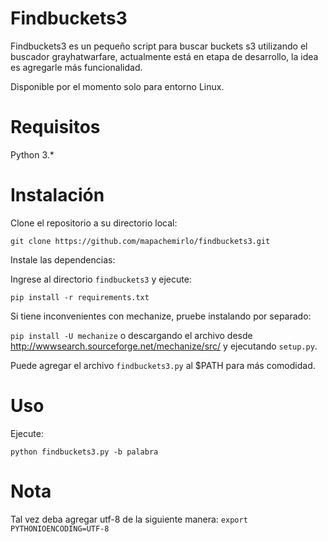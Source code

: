 # Findbuckets3
Findbuckets3 es un pequeño script para buscar buckets s3 utilizando el buscador grayhatwarfare, actualmente está en etapa de desarrollo, la idea es agregarle más funcionalidad.

Disponible por el momento solo para entorno Linux.

# Requisitos
Python 3.*

# Instalación
Clone el repositorio a su directorio local:

`git clone https://github.com/mapachemirlo/findbuckets3.git`

Instale las dependencias:

Ingrese al directorio `findbuckets3` y ejecute:

`pip install -r requirements.txt`

Si tiene inconvenientes con mechanize, pruebe instalando por separado:

`pip install -U mechanize` o descargando el archivo desde http://wwwsearch.sourceforge.net/mechanize/src/ y ejecutando `setup.py`.

Puede agregar el archivo `findbuckets3.py` al $PATH para más comodidad.

# Uso
Ejecute:

`python findbuckets3.py -b palabra`

# Nota
Tal vez deba agregar utf-8 de la siguiente manera:
`export PYTHONIOENCODING=UTF-8`
